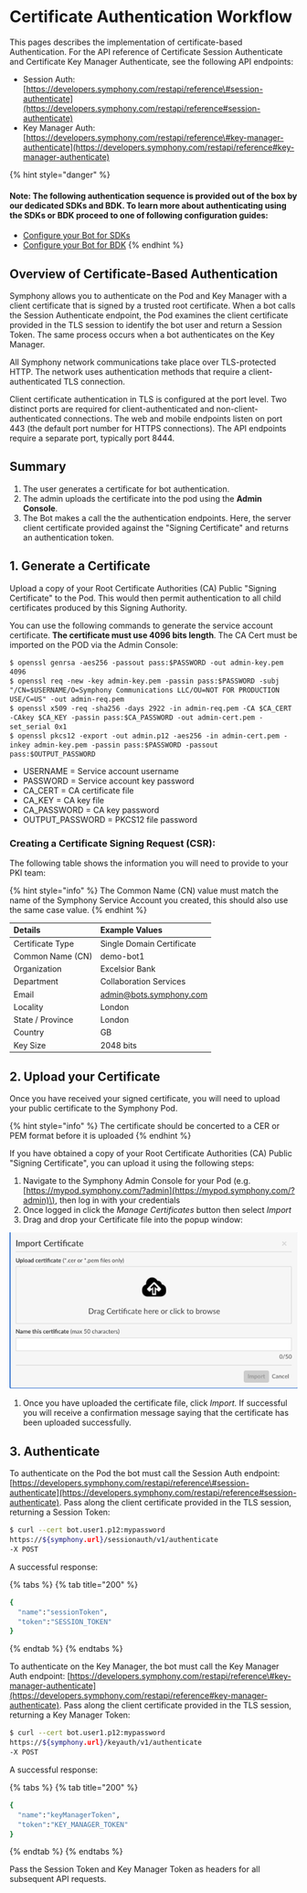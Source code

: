 # Certificate Authentication Workflow

This pages describes the implementation of certificate-based Authentication. For the API reference of Certificate Session Authenticate and Certificate Key Manager Authenticate, see the following API endpoints:

* Session Auth: [https://developers.symphony.com/restapi/reference\#session-authenticate](https://developers.symphony.com/restapi/reference#session-authenticate)
* Key Manager Auth: [https://developers.symphony.com/restapi/reference\#key-manager-authenticate](https://developers.symphony.com/restapi/reference#key-manager-authenticate)

{% hint style="danger" %}
#### Note: The following authentication sequence is provided out of the box by our dedicated SDKs and BDK.  To learn more about authenticating using the SDKs or BDK proceed to one of following configuration guides:

* [Configure your Bot for SDKs](../configuration/configure-your-bot-for-sdks.md)
* [Configure your Bot for BDK](../configuration/configure-your-bot-for-bdk.md)
{% endhint %}

## Overview of Certificate-Based Authentication

Symphony allows you to authenticate on the Pod and Key Manager with a client certificate that is signed by a trusted root certificate. When a bot calls the Session Authenticate endpoint, the Pod examines the client certificate provided in the TLS session to identify the bot user and return a Session Token. The same process occurs when a bot authenticates on the Key Manager.

All Symphony network communications take place over TLS-protected HTTP. The network uses authentication methods that require a client-authenticated TLS connection.

Client certificate authentication in TLS is configured at the port level. Two distinct ports are required for client-authenticated and non-client-authenticated connections. The web and mobile endpoints listen on port 443 \(the default port number for HTTPS connections\). The API endpoints require a separate port, typically port 8444.

## Summary

1. The user generates a certificate for bot authentication.
2. The admin uploads the certificate into the pod using the **Admin Console**.
3. The Bot makes a call the the authentication endpoints.  Here, the server client certificate provided against the "Signing Certificate" and returns an authentication token.

## 1. Generate a Certificate

Upload a copy of your Root Certificate Authorities \(CA\) Public "Signing Certificate" to the Pod. This would then permit authentication to all child certificates produced by this Signing Authority.

You can use the following commands to generate the service account certificate. **The certificate must use 4096 bits length**. The CA Cert must be imported on the POD via the Admin Console:

```text
$ openssl genrsa -aes256 -passout pass:$PASSWORD -out admin-key.pem 4096
$ openssl req -new -key admin-key.pem -passin pass:$PASSWORD -subj "/CN=$USERNAME/O=Symphony Communications LLC/OU=NOT FOR PRODUCTION USE/C=US" -out admin-req.pem
$ openssl x509 -req -sha256 -days 2922 -in admin-req.pem -CA $CA_CERT -CAkey $CA_KEY -passin pass:$CA_PASSWORD -out admin-cert.pem -set_serial 0x1
$ openssl pkcs12 -export -out admin.p12 -aes256 -in admin-cert.pem -inkey admin-key.pem -passin pass:$PASSWORD -passout pass:$OUTPUT_PASSWORD
```

* USERNAME = Service account username
* PASSWORD = Service account key password
* CA\_CERT = CA certificate file
* CA\_KEY = CA key file
* CA\_PASSWORD = CA key password
* OUTPUT\_PASSWORD = PKCS12 file password

### Creating a Certificate Signing Request \(CSR\):

The following table shows the information you will need to provide to your PKI team:

{% hint style="info" %}
The Common Name \(CN\) value must match the name of the Symphony Service Account you created, this should also use the same case value.
{% endhint %}

| Details | Example Values |
| :--- | :--- |
| Certificate Type | Single Domain Certificate |
| Common Name \(CN\) | demo-bot1 |
| Organization | Excelsior Bank |
| Department | Collaboration Services |
| Email | admin@bots.symphony.com |
| Locality | London |
| State / Province | London |
| Country | GB |
| Key Size | 2048 bits |

## 2.  Upload your Certificate

Once you have received your signed certificate, you will need to upload your public certificate to the Symphony Pod.

{% hint style="info" %}
The certificate should be concerted to a CER or PEM format before it is uploaded
{% endhint %}

If you have obtained a copy of your Root Certificate Authorities \(CA\) Public "Signing Certificate", you can upload it using the following steps:

1. Navigate to the Symphony Admin Console for your Pod \(e.g. [https://mypod.symphony.com/?admin](https://mypod.symphony.com/?admin)\), then log in with your credentials
2. Once logged in click the _Manage Certificates_ button then select _Import_
3. Drag and drop your Certificate file into the popup window:

![](../../.gitbook/assets/screen-shot-2020-07-07-at-4.21.52-pm.png)

1. Once you have uploaded the certificate file, click _Import._  If successful you will receive a confirmation message saying that the certificate has been uploaded successfully.

## 3. Authenticate

To authenticate on the Pod the bot must call the Session Auth endpoint: [https://developers.symphony.com/restapi/reference\#session-authenticate](https://developers.symphony.com/restapi/reference#session-authenticate). Pass along the client certificate provided in the TLS session, returning a Session Token:

```bash
$ curl --cert bot.user1.p12:mypassword
https://${symphony.url}/sessionauth/v1/authenticate
-X POST
```

A successful response:

{% tabs %}
{% tab title="200" %}
```bash
{
  "name":"sessionToken",  
  "token":"SESSION_TOKEN"
}
```
{% endtab %}
{% endtabs %}

To authenticate on the Key Manager, the bot must call the Key Manager Auth endpoint: [https://developers.symphony.com/restapi/reference\#key-manager-authenticate](https://developers.symphony.com/restapi/reference#key-manager-authenticate). Pass along the client certificate provided in the TLS session, returning a Key Manager Token:

```bash
$ curl --cert bot.user1.p12:mypassword
https://${symphony.url}/keyauth/v1/authenticate
-X POST
```

A successful response:

{% tabs %}
{% tab title="200" %}
```bash
{
  "name":"keyManagerToken",
  "token":"KEY_MANAGER_TOKEN"
}
```
{% endtab %}
{% endtabs %}

Pass the Session Token and Key Manager Token as headers for all subsequent API requests.

